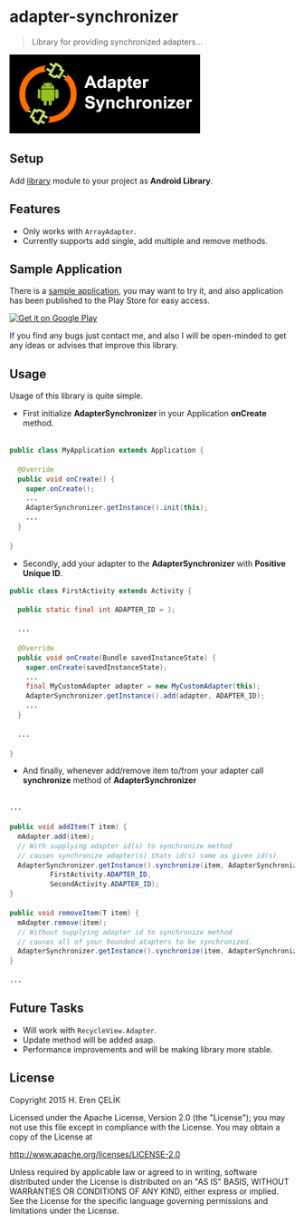 # adapter-synchronizer
> Library for providing synchronized adapters...

![Adapter Synchronizer Banner](https://github.com/erencelik/adapter-synchronizer/blob/master/adapter-synchronizer-banner.png "Adapter Synchronizer")

## Setup
Add [library](https://github.com/erencelik/adapter-synchronizer/tree/master/library) module to your project as **Android Library**.

## Features
- Only works with <code>ArrayAdapter</code>.
- Currently supports add single, add multiple and remove methods.

## Sample Application
There is a [sample application](https://github.com/erencelik/adapter-synchronizer/tree/master/sample), you may want to try it, and also application has been published to the Play Store for easy access.

[![Get it on Google Play](http://www.android.com/images/brand/get_it_on_play_logo_small.png)](http://play.google.com/store/apps/details?id=ern.adapter.synchronizer.sample)

If you find any bugs just contact me, and also I will be open-minded to get any ideas or advises that improve this library.

## Usage
Usage of this library is quite simple.
- First initialize **AdapterSynchronizer** in your Application **onCreate** method.
```java

public class MyApplication extends Application {

  @Override
  public void onCreate() {
    super.onCreate();
    ...
    AdapterSynchronizer.getInstance().init(this);
    ...
  }

}
```
- Secondly, add your adapter to the **AdapterSynchronizer** with **Positive Unique ID**.
```java
public class FirstActivity extends Activity {
  
  public static final int ADAPTER_ID = 1;

  ...

  @Override
  public void onCreate(Bundle savedInstanceState) {
    super.onCreate(savedInstanceState);
    ...
    final MyCustomAdapter adapter = new MyCustomAdapter(this);
    AdapterSynchronizer.getInstance().add(adapter, ADAPTER_ID);
    ...
  }

  ...

}
```
- And finally, whenever add/remove  item to/from your adapter call **synchronize** method of **AdapterSynchronizer**
```java
  
...

public void addItem(T item) {
  mAdapter.add(item);
  // With supplying adapter id(s) to synchronize method
  // causes synchronize adapter(s) thats id(s) same as given id(s)
  AdapterSynchronizer.getInstance().synchronize(item, AdapterSynchronizer.SyncType.ADD, 
          FirstActivity.ADAPTER_ID, 
          SecondActivity.ADAPTER_ID);
}

public void removeItem(T item) {
  mAdapter.remove(item);
  // Without supplying adapter id to synchronize method
  // causes all of your bounded atapters to be synchronized.
  AdapterSynchronizer.getInstance().synchronize(item, AdapterSynchronizer.SyncType.REMOVE);
}

...

```

## Future Tasks
- Will work with <code>RecycleView.Adapter</code>.
- Update method will be added asap.
- Performance improvements and will be making library more stable.

## License
  Copyright 2015 H. Eren ÇELİK
  
  Licensed under the Apache License, Version 2.0 (the "License");
  you may not use this file except in compliance with the License.
  You may obtain a copy of the License at
  
  http://www.apache.org/licenses/LICENSE-2.0
  
  Unless required by applicable law or agreed to in writing, software
  distributed under the License is distributed on an "AS IS" BASIS,
  WITHOUT WARRANTIES OR CONDITIONS OF ANY KIND, either express or implied.
  See the License for the specific language governing permissions and
  limitations under the License.
